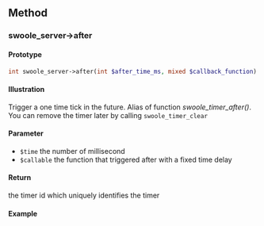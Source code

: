 ## Method

### swoole_server->after

#### Prototype

```php
int swoole_server->after(int $after_time_ms, mixed $callback_function)
```

#### Illustration

Trigger a one time tick in the future. Alias of function *swoole_timer_after()*. You can remove the timer later by calling `swoole_timer_clear`

#### Parameter

* `$time`	the number of millisecond
* `$callable` the function that triggered after with a fixed time delay

#### Return

the timer id which uniquely identifies the timer

#### Example
